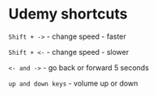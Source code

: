 # Udemy shortcuts

`Shift + ->` - change speed - faster

`Shift + <-` - change speed - slower

`<- and ->` - go back or forward 5 seconds

`up and down keys` - volume up or down
